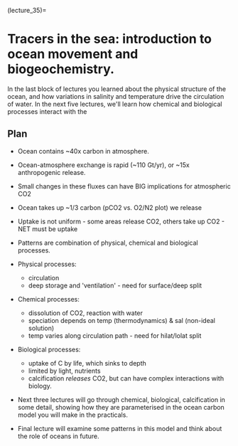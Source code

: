 (lecture_35)=
# Tracers in the sea: introduction to ocean movement and biogeochemistry.

In the last block of lectures you learned about the physical structure of the ocean, and how variations in salinity and temperature drive the circulation of water.
In the next five lectures, we'll learn how chemical and biological processes interact with the 


## Plan

- Ocean contains ~40x carbon in atmosphere.
- Ocean-atmosphere exchange is rapid (~110 Gt/yr), or ~15x anthropogenic release.
- Small changes in these fluxes can have BIG implications for atmospheric CO2

- Ocean takes up ~1/3 carbon (pCO2 vs. O2/N2 plot) we release
- Uptake is not uniform - some areas release CO2, others take up CO2 - NET must be uptake
- Patterns are combination of physical, chemical and biological processes.

- Physical processes:
  - circulation
  - deep storage and 'ventilation' - need for surface/deep split

- Chemical processes:
  - dissolution of CO2, reaction with water
  - speciation depends on temp (thermodynamics) & sal (non-ideal solution)
  - temp varies along circulation path - need for hilat/lolat split

- Biological processes:
  - uptake of C by life, which sinks to depth
  - limited by light, nutrients
  - calcification _releases_ CO2, but can have complex interactions with biology.

- Next three lectures will go through chemical, biological, calcification in some detail, showing how they are parameterised in the ocean carbon model you will make in the practicals.
- Final lecture will examine some patterns in this model and think about the role of oceans in future.
